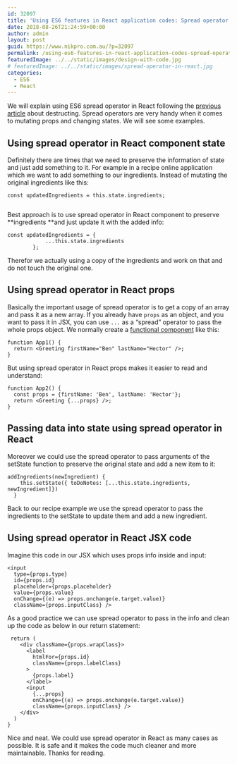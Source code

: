 ```yaml
---
id: 32097
title: 'Using ES6 features in React application codes: Spread operator'
date: 2018-08-26T21:24:59+00:00
author: admin
layout: post
guid: https://www.nikpro.com.au/?p=32097
permalink: /using-es6-features-in-react-application-codes-spread-operator/
featuredImage: ../../static/images/design-with-code.jpg
# featuredImage: ../../static/images/spread-operator-in-react.jpg
categories:
  - ES6
  - React
---
```

We will explain using ES6 spread operator in React following the [previous article](https://www.nikpro.com.au/using-es6-destructuring-in-react-application-codes/) about destructing. Spread operators are very handy when it comes to mutating props and changing states. We will see some examples.

## Using spread operator in React component state

Definitely there are times that we need to preserve the information of state and just add something to it. For example in a recipe online application which we want to add something to our ingredients. Instead of mutating the original ingredients like this:


```
const updatedIngredients = this.state.ingredients;
   
```


Best approach is to use spread operator in React component to preserve **ingredients **and just update it with the added info:


```
const updatedIngredients = {
            ...this.state.ingredients
        };
```


Therefor we actually using a copy of the ingredients and work on that and do not touch the original one.

## Using spread operator in React props

Basically the important usage of spread operator is to get a copy of an array and pass it as a new array. If you already have `props` as an object, and you want to pass it in JSX, you can use `...` as a “spread” operator to pass the whole props object. We normally create a [functional component](https://www.nikpro.com.au/more-on-react-components-with-examples/) like this:


```
function App1() {
  return <Greeting firstName="Ben" lastName="Hector" />;
}
```


But using spread operator in React props makes it easier to read and understand:


```
function App2() {
  const props = {firstName: 'Ben', lastName: 'Hector'};
  return <Greeting {...props} />;
}
```


## Passing data into state using spread operator in React

Moreover we could use the spread operator to pass arguments of the setState function to preserve the original state and add a new item to it:


```
addIngredients(newIngredient) {
    this.setState({ toDoNotes: [...this.state.ingredients, newIngredient]})
  }
```


Back to our recipe example we use the spread operator to pass the ingredients to the setState to update them and add a new ingredient.

## Using spread operator in React JSX code

Imagine this code in our JSX which uses props info inside and input:


```
<input 
  type={props.type} 
  id={props.id} 
  placeholder={props.placeholder}
  value={props.value}
  onChange={(e) => props.onchange(e.target.value)}
  className={props.inputClass} />
```


As a good practice we can use spread operator to pass in the info and clean up the code as below in our return statement:


```
 return (
    <div className={props.wrapClass}>
      <label 
        htmlFor={props.id}
        className={props.labelClass}
      >
        {props.label}
      </label>
      <input 
        {...props}
        onChange={(e) => props.onchange(e.target.value)}
        className={props.inputClass} />
    </div>
  )
}
```


Nice and neat. We could use spread operator in React as many cases as possible. It is safe and it makes the code much cleaner and more maintainable. Thanks for reading.